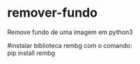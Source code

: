 # remover-fundo
Remove fundo de uma imagem em python3

#instalar biblioteca rembg com o comando:<br>
pip install rembg<br>
